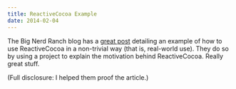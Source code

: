 ```yaml
---
title: ReactiveCocoa Example
date: 2014-02-04
---
```



The Big Nerd Ranch blog has a [great post](http://blog.bignerdranch.com/4549-data-driven-ios-development-reactivecocoa/) detailing an example of how to use ReactiveCocoa in a non-trivial way (that is, real-world use). They do so by using a project to explain the motivation behind ReactiveCocoa. Really great stuff.

(Full disclosure: I helped them proof the article.)


  